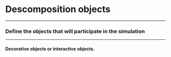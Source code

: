 # Descomposition objects

---
### Define the objects that will participate in the simulation
--- 

#### Decorative objects or interactive objects.

